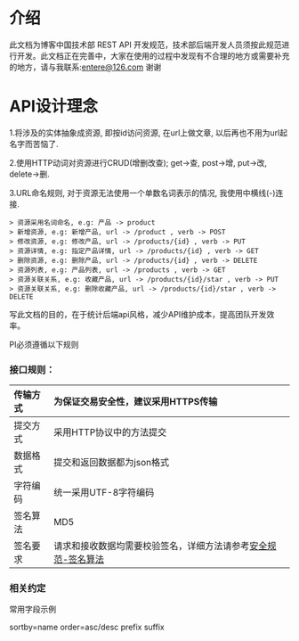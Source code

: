 # 介绍

此文档为博客中国技术部 REST API 开发规范，技术部后端开发人员须按此规范进行开发。此文档正在完善中，大家在使用的过程中发现有不合理的地方或需要补充的地方，请与我联系:entere@126.com 谢谢

# API设计理念

1.将涉及的实体抽象成资源, 即按id访问资源, 在url上做文章, 以后再也不用为url起名字而苦恼了.

2.使用HTTP动词对资源进行CRUD(增删改查); get->查, post->增, put->改, delete->删.

3.URL命名规则, 对于资源无法使用一个单数名词表示的情况, 我使用中横线(-)连接.

    > 资源采用名词命名, e.g: 产品 -> product
    > 新增资源, e.g: 新增产品, url -> /product , verb -> POST
    > 修改资源, e.g: 修改产品, url -> /products/{id} , verb -> PUT
    > 资源详情, e.g: 指定产品详情, url -> /products/{id} , verb -> GET
    > 删除资源, e.g: 删除产品, url -> /products/{id} , verb -> DELETE
    > 资源列表, e.g: 产品列表, url -> /products , verb -> GET
    > 资源关联关系, e.g: 收藏产品, url -> /products/{id}/star , verb -> PUT
    > 资源关联关系, e.g: 删除收藏产品, url -> /products/{id}/star , verb -> DELETE


写此文档的目的，在于统计后端api风格，减少API维护成本，提高团队开发效率。




PI必须遵循以下规则

### 接口规则：

| 传输方式 | 为保证交易安全性，建议采用HTTPS传输 |
| :------ | :------------ |
| 提交方式 | 采用HTTP协议中的方法提交 |
| 数据格式 | 提交和返回数据都为json格式 |
| 字符编码 | 统一采用UTF-8字符编码 |
| 签名算法 | MD5 |
| 签名要求 | 请求和接收数据均需要校验签名，详细方法请参考[安全规范-签名算法](../chapter4/aqgf.md) |

### 相关约定

常用字段示例

sortby=name 
order=asc/desc
prefix
suffix


